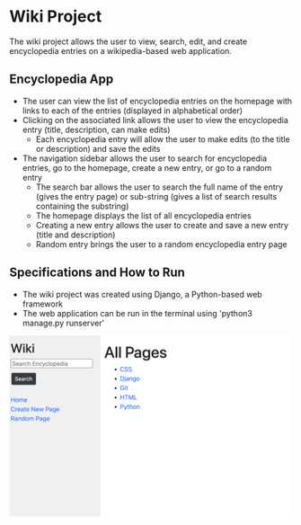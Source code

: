 # Wiki Project
The wiki project allows the user to view, search, edit, and create encyclopedia entries on a wikipedia-based web application.

## Encyclopedia App
- The user can view the list of encyclopedia entries on the homepage with links to each of the entries (displayed in alphabetical order)
- Clicking on the associated link allows the user to view the encyclopedia entry (title, description, can make edits)
    - Each encyclopedia entry will allow the user to make edits (to the title or description) and save the edits
- The navigation sidebar allows the user to search for encyclopedia entries, go to the homepage, create a new entry, or go to a random entry
    - The search bar allows the user to search the full name of the entry (gives the entry page) or sub-string (gives a list of search results containing the substring)
    - The homepage displays the list of all encyclopedia entries
    - Creating a new entry allows the user to create and save a new entry (title and description)
    - Random entry brings the user to a random encyclopedia entry page

## Specifications and How to Run
- The wiki project was created using Django, a Python-based web framework
- The web application can be run in the terminal using 'python3 manage.py runserver'

![Homepage](/encyclopedia/static/encyclopedia/homepage.png?raw=true "Homepage")
